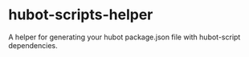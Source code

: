 hubot-scripts-helper
====================

A helper for generating your hubot package.json file with hubot-script dependencies.